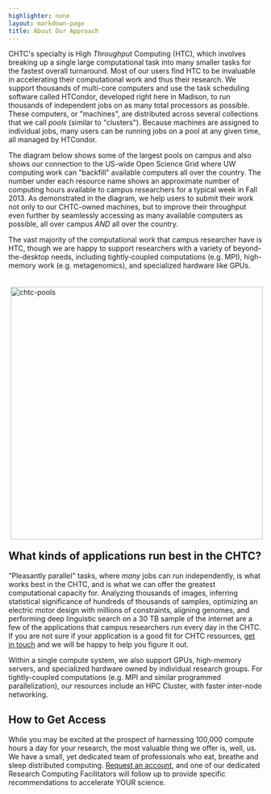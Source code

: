 ```yaml
---
highlighter: none
layout: markdown-page
title: About Our Approach
---
```


CHTC's specialty is High
*Throughput* Computing (HTC), which involves breaking up a single large
computational task into many smaller tasks for the fastest overall
turnaround. Most of our users find HTC to be invaluable 
in accelerating their computational work and thus their research. 
We support thousands of multi-core computers and use the task
scheduling software called HTCondor, developed right here in Madison, to
run thousands of independent jobs on as many total processors as
possible. These computers, or "machines", are distributed across several 
collections that we call *pools* (similar to "clusters"). Because machines are
assigned to individual jobs, many users can be running jobs on a pool at any
given time, all managed by HTCondor.

The diagram below shows some of the largest pools on campus and also
shows our connection to the US-wide Open Science Grid where UW computing
work can "backfill" available computers all over the country. The number
under each resource name shows an approximate number of computing hours
available to campus researchers for a typical week in Fall 2013. As
demonstrated in the diagram, we help users to submit their work not only
to our CHTC-owned machines, but to improve their throughput even further
by seamlessly accessing as many available computers as possible, all
over campus *AND* all over the country.

The vast majority of the computational work that campus researcher have
is HTC, though we are happy to support researchers with a variety of
beyond-the-desktop needs, including tightly-coupled computations (e.g.
MPI), high-memory work (e.g. metagenomics), and specialized
hardware like GPUs.

<img alt="chtc-pools" src="{{ '/includes/chtc-pools.png' | relative_url }}" width="500" style = "float:right; margin:20px; margin-right:0;"/>


## What kinds of applications run best in the CHTC?

"Pleasantly parallel" tasks, where *many* jobs can run independently,
is what works best in the CHTC, and is what we can offer the greatest
computational capacity for. 
Analyzing thousands of images, inferring statistical significance of hundreds of
thousands of samples, optimizing an electric motor design with millions
of constraints, aligning genomes, and performing deep linguistic search
on a 30 TB sample of the internet are a few of the applications that
campus researchers run every day in the CHTC. If you are not sure if
your application is a good fit for CHTC resources, [get in
touch](mailto:chtc@cs.wisc.edu) and we will be happy to help you figure it out.

Within a single compute system, we also support GPUs, high-memory
servers, and specialized hardware owned by individual research groups.
For tightly-coupled computations (e.g. MPI and similar programmed
parallelization), our resources include an HPC Cluster, with faster
inter-node networking.


## How to Get Access

While you may be excited at the prospect of harnessing 100,000 compute
hours a day for your research, the most valuable thing we offer is,
well, us. We have a small, yet dedicated team of professionals who eat,
breathe and sleep distributed computing. [Request an
account](get-started.shtml), and one of our dedicated Research Computing
Facilitators will follow up to provide specific recommendations to
accelerate YOUR science.


<p style="margin-bottom: 120px;"> </p>